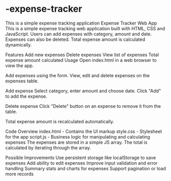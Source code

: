 # -expense-tracker
This is a simple expense tracking application
Expense Tracker Web App
This is a simple expense tracking web application built with HTML, CSS and JavaScript. Users can add expenses with category, amount and date. Expenses can also be deleted. Total expense amount is calculated dynamically.

Features
Add new expenses
Delete expenses
View list of expenses
Total expense amount calculated
Usage
Open index.html in a web browser to view the app.

Add expenses using the form. View, edit and delete expenses on the expenses table.

Add expense
Select category, enter amount and choose date. Click "Add" to add the expense.

Delete expense
Click "Delete" button on an expense to remove it from the table.

Total expense amount is recalculated automatically.

Code Overview
index.html - Contains the UI markup
style.css - Stylesheet for the app
script.js - Business logic for manipulating and calculating expenses
The expenses are stored in a simple JS array. The total is calculated by iterating through the array.

Possible Improvements
Use persistent storage like localStorage to save expenses
Add ability to edit expenses
Improve input validation and error handling
Summary stats and charts for expenses
Support pagination or load more records
